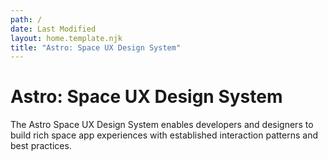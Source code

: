 ```yaml
---
path: /
date: Last Modified
layout: home.template.njk
title: "Astro: Space UX Design System"
---
```


# Astro: Space UX Design System

The Astro Space UX Design System enables developers and designers to build rich space app experiences with established interaction patterns and best practices.
